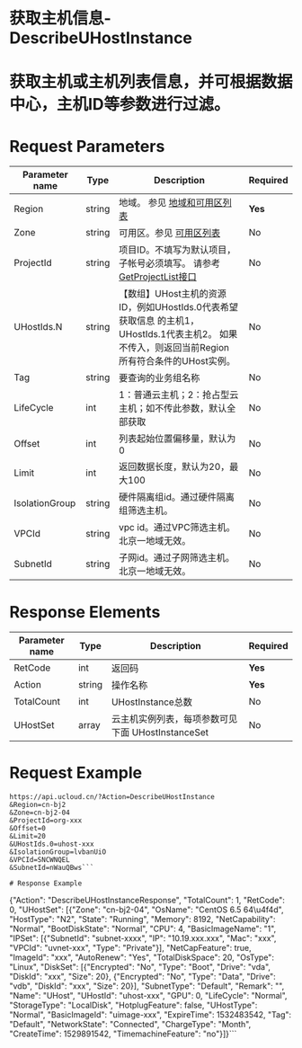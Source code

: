 # 获取主机信息-DescribeUHostInstance
# 获取主机或主机列表信息，并可根据数据中心，主机ID等参数进行过滤。

# Request Parameters
|Parameter name|Type|Description|Required|
|---|---|---|---|
|Region|string|地域。 参见 [地域和可用区列表](../summary/regionlist.html)|**Yes**|
|Zone|string|可用区。参见 [可用区列表](../summary/regionlist.html)|No|
|ProjectId|string|项目ID。不填写为默认项目，子帐号必须填写。 请参考[GetProjectList接口](../summary/get_project_list.html)|No|
|UHostIds.N|string|【数组】UHost主机的资源ID，例如UHostIds.0代表希望获取信息 的主机1，UHostIds.1代表主机2。 如果不传入，则返回当前Region 所有符合条件的UHost实例。|No|
|Tag|string|要查询的业务组名称|No|
|LifeCycle|int|1：普通云主机；2：抢占型云主机；如不传此参数，默认全部获取|No|
|Offset|int|列表起始位置偏移量，默认为0|No|
|Limit|int|返回数据长度，默认为20，最大100|No|
|IsolationGroup|string|硬件隔离组id。通过硬件隔离组筛选主机。|No|
|VPCId|string|vpc id。通过VPC筛选主机。北京一地域无效。|No|
|SubnetId|string|子网id。通过子网筛选主机。北京一地域无效。|No|

# Response Elements
|Parameter name|Type|Description|Required|
|---|---|---|---|
|RetCode|int|返回码|**Yes**|
|Action|string|操作名称|**Yes**|
|TotalCount|int|UHostInstance总数|No|
|UHostSet|array|云主机实例列表，每项参数可见下面 UHostInstanceSet|No|
# Request Example
```
https://api.ucloud.cn/?Action=DescribeUHostInstance
&Region=cn-bj2
&Zone=cn-bj2-04
&ProjectId=org-xxx
&Offset=0
&Limit=20
&UHostIds.0=uhost-xxx
&IsolationGroup=lvbanUiO
&VPCId=SNCWNQEL
&SubnetId=nWauQBws```

# Response Example
```
{"Action": "DescribeUHostInstanceResponse", "TotalCount": 1, "RetCode": 0, "UHostSet": [{"Zone": "cn-bj2-04", "OsName": "CentOS 6.5 64\u4f4d", "HostType": "N2", "State": "Running", "Memory": 8192, "NetCapability": "Normal", "BootDiskState": "Normal", "CPU": 4, "BasicImageName": "1", "IPSet": [{"SubnetId": "subnet-xxxx", "IP": "10.19.xxx.xxx", "Mac": "xxx", "VPCId": "uvnet-xxx", "Type": "Private"}], "NetCapFeature": true, "ImageId": "xxx", "AutoRenew": "Yes", "TotalDiskSpace": 20, "OsType": "Linux", "DiskSet": [{"Encrypted": "No", "Type": "Boot", "Drive": "vda", "DiskId": "xxx", "Size": 20}, {"Encrypted": "No", "Type": "Data", "Drive": "vdb", "DiskId": "xxx", "Size": 20}], "SubnetType": "Default", "Remark": "", "Name": "UHost", "UHostId": "uhost-xxx", "GPU": 0, "LifeCycle": "Normal", "StorageType": "LocalDisk", "HotplugFeature": false, "UHostType": "Normal", "BasicImageId": "uimage-xxx", "ExpireTime": 1532483542, "Tag": "Default", "NetworkState": "Connected", "ChargeType": "Month", "CreateTime": 1529891542, "TimemachineFeature": "no"}]}```
